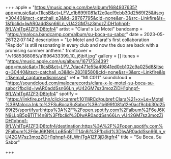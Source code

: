 +++
apple = "https://music.apple.com/be/album/1684937635?app=music&at=11lcsB&ct=LFV_c1b699f081a12e0acf9cbb30d2569f25&itscg=30440&itsct=catchall_p3&lId=28767795&cId=none&sr=3&src=Linkfire&ls=1&fbclid=IwAR0addSsn66Ln_yU42GM7sz3mozZiDH1qhnpf-8fLWnITgA1ZF3jD8tgfr4"
artist = "Clara! x Le Motel"
bandcamp = "https://maloca.bandcamp.com/album/su-boca-su-sabor"
date = 2023-05-26T22:07:14Z
description = "Le Motel and Clara!'s first collaboration "Rapido" is still resonating in every club and now the duo are back with a promising summer anthem."
frontcover = "/v1685368085/a1696433399_10_j6jblf.jpg"
gallery = []
itunes = "https://music.apple.com/us/album/1671753439?app=music&at=11lcsB&ct=LFV_7dac471e55a49841ed0cb102c9a025d8&itscg=30440&itsct=catchall_p3&lId=28318580&cId=none&sr=3&src=Linkfire&ls=1&email_capture=dismissed"
ref = "MLC011"
soundcloud = "https://soundcloud.com/malocarecords/clara-x-le-motel-su-boca-su-sabor?fbclid=IwAR0addSsn66Ln_yU42GM7sz3mozZiDH1qhnpf-8fLWnITgA1ZF3jD8tgfr4"
spotify = "https://linkfire.prf.hn/click/camref:1011ljRCd/pubref:Clara%21+x+Le+Motel%3BMaloca.lnk.to%2FSuBocaSuSabor%3Bc1b699f081a12e0acf9cbb30d2569f25/sportifyurl:https%3A%2F%2Fopen.spotify.com%2Falbum%2F6eJ6KN9LLpB5pBTlT14n8i%3Ffbclid%3DIwAR0addSsn66Ln_yU42GM7sz3mozZiDH1qhnpf-8fLWnITgA1ZF3jD8tgfr4/destination:https%3A%2F%2Fopen.spotify.com%2Falbum%2F6eJ6KN9LLpB5pBTlT14n8i%3Ffbclid%3DIwAR0addSsn66Ln_yU42GM7sz3mozZiDH1qhnpf-8fLWnITgA1ZF3jD8tgfr4"
title = "Su Boca, Su Sabor"

+++
